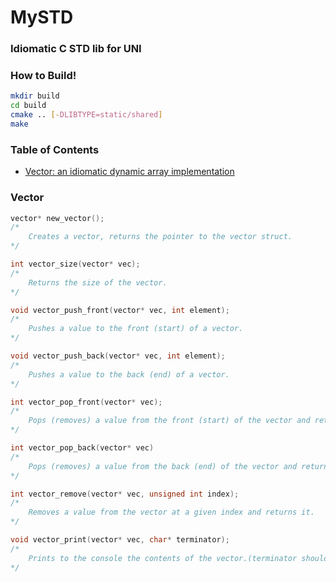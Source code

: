 # MySTD
### Idiomatic C STD lib for UNI  

### How to Build!
```bash
mkdir build
cd build
cmake .. [-DLIBTYPE=static/shared]
make
```

### Table of Contents
- [Vector: an idiomatic dynamic array implementation](#vector)
  
  
### Vector
```c
vector* new_vector();
/*
    Creates a vector, returns the pointer to the vector struct.
*/

int vector_size(vector* vec);
/*
    Returns the size of the vector.
*/

void vector_push_front(vector* vec, int element);
/*
    Pushes a value to the front (start) of a vector.
*/

void vector_push_back(vector* vec, int element);
/*
    Pushes a value to the back (end) of a vector.
*/

int vector_pop_front(vector* vec);
/*
    Pops (removes) a value from the front (start) of the vector and returns it.
*/

int vector_pop_back(vector* vec)
/*
    Pops (removes) a value from the back (end) of the vector and returns it.
*/

int vector_remove(vector* vec, unsigned int index);
/*
    Removes a value from the vector at a given index and returns it.
*/

void vector_print(vector* vec, char* terminator);
/*
    Prints to the console the contents of the vector.(terminator should be null if not use, common use: \n)
*/
```


